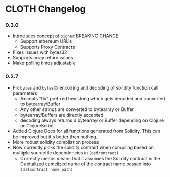 # CLOTH Changelog

### 0.3.0

- Introduces concept of `signer` BREAKING CHANGE
    - Support ethereum URL's
    - Supports Proxy Contracts
- Fixes issues with bytes32
- Supports array return values
- Make polling times adjustable

### 0.2.7

- Fix `bytes` and `bytesXX` encoding and decoding of solidity function call parameters
    - Accepts "0x" prefixed hex string which gets decoded and converted to bytearray/Buffer
    - Any other strings are converted to bytearray or Buffer
    - bytearray/Buffers are directly accepted
    - decoding always returns a bytearray or Buffer depending on Clojure or ClojureScript
- Added Clojure Docs for all functions generated from Solidity. This can be improved but it's better than nothing.
- More robust solidity compilation process
- Now correctly picks the solidity contract when compiling based on multiple sourcefile dependencies in `(defcontract)`
    - Correctly means means that it assumes the Solidity contract is the Capitalized camelized name of the contract name passed into `(defcontract name path)`
